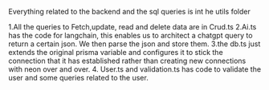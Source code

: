 Everything related to the backend and the sql queries is int he utils folder

1.All the queries to Fetch,update, read and delete data are in Crud.ts
2.Ai.ts has the code for langchain, this enables us to architect a chatgpt query to return a certain json. We then parse the json and store them.
3.the db.ts just extends the original prisma variable and configures it to stick the connection that it has established rather than creating new connections with neon over and over.
4. User.ts and validation.ts has code to validate the user and some queries related to the user.